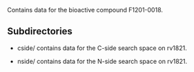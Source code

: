 Contains data for the bioactive compound F1201-0018.

## Subdirectories

- cside/ contains data for the C-side search space on rv1821.

- nside/ contains data for the N-side search space on rv1821.

